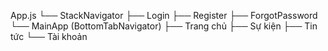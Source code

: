 App.js
└── StackNavigator
    ├── Login
    ├── Register
    ├── ForgotPassword
    └── MainApp (BottomTabNavigator)
        ├── Trang chủ
        ├── Sự kiện
        ├── Tin tức
        └── Tài khoản
